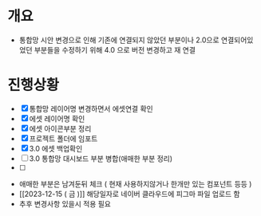 # 개요
- 통합망 시안 변경으로 인해 기존에 연결되지 않았던 부분이나 2.0으로 연결되어있었던 부분들을 수정하기 위해 4.0 으로 버전 변경하고 재 연결

# 진행상황
- [x] 통합망 레이어명 변경하면서 에셋연결 확인
- [x] 에셋 레이어명 확인
- [x] 에셋 아이콘부분 정리
- [x] 프로젝트 폴더에 임포트
- [x] 3.0 에셋 백업확인
- [ ] 3.0 통합망 대시보드 부분 병합(애매한 부분 정리)
- [ ] 
- 애매한 부분은 남겨둔뒤 체크  ( 현재 사용하지않거나 한개만 있는 컴포넌트 등등 )
- [[2023-12-15 ( 금 )]] 해당일자로 네이버 클라우드에 피그마 파일 업로드 함 
-  추후 변경사항 있을시 적용 필요
